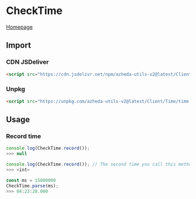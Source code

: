 # CheckTime

[Homepage](../../README.md)

## Import
### CDN JSDeliver
```html
<script src="https://cdn.jsdelivr.net/npm/azheda-utils-v2@latest/Client/Time/time.js"></script>
```
### Unpkg
```html
<script src="https://unpkg.com/azheda-utils-v2@latest/Client/Time/time.js"></script>
```

## Usage

### Record time
```js
console.log(CheckTime.record());
>>> null
```


```js
console.log(CheckTime.record()); // The second time you call this method it returns the number of milliseconds passed between the 2 calls
>>> <int> 
```

```js
const ms = 15800000
CheckTime.parse(ms);
>>> 04:23:20.000
```